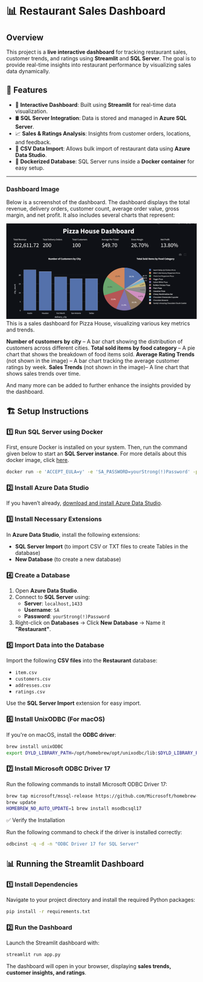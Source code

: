 # 📊 Restaurant Sales Dashboard

## Overview
This project is a **live interactive dashboard** for tracking restaurant sales, customer trends, and ratings using **Streamlit** and **SQL Server**. The goal is to provide real-time insights into restaurant performance by visualizing sales data dynamically.

## 🚀 Features
- 📌 **Interactive Dashboard**: Built using **Streamlit** for real-time data visualization.
- 🛢 **SQL Server Integration**: Data is stored and managed in **Azure SQL Server**.
- 📈 **Sales & Ratings Analysis**: Insights from customer orders, locations, and feedback.
- 📂 **CSV Data Import**: Allows bulk import of restaurant data using **Azure Data Studio**.
- 🐳 **Dockerized Database**: SQL Server runs inside a **Docker container** for easy setup.

---
### Dashboard Image
Below is a screenshot of the dashboard. The dashboard displays the total revenue, delivery orders, customer count, average order value, gross margin, and net profit. It also includes several charts that represent:

![Dashboard Screenshot](./images/dashboard.png)
This is a sales dashboard for Pizza House, visualizing various key metrics and trends. 

**Number of customers by city** – A bar chart showing the distribution of customers across different cities.
**Total sold items by food category** – A pie chart that shows the breakdown of food items sold.
**Average Rating Trends** (not shown in the image) – A bar chart tracking the average customer ratings by week.
**Sales Trends** (not shown in the image)– A line chart that shows sales trends over time.

And many more can be added to further enhance the insights provided by the dashboard.


## 🏗 Setup Instructions

### **1️⃣ Run SQL Server using Docker**
First, ensure Docker is installed on your system. Then, run the command given below to start an **SQL Server instance**. For more details about this docker image, click [here](https://hub.docker.com/r/microsoft/mssql-server).

```bash
docker run -e 'ACCEPT_EULA=y' -e 'SA_PASSWORD=yourStrong(!)Password' -p 1433:1433 --name azuresqledge -d mcr.microsoft.com/mssql/server:latest
```

### 2️⃣ Install Azure Data Studio  
If you haven’t already, [download and install Azure Data Studio](https://learn.microsoft.com/en-us/sql/azure-data-studio/download-azure-data-studio).

### 3️⃣ Install Necessary Extensions  
In **Azure Data Studio**, install the following extensions:  
- **SQL Server Import** (to import CSV or TXT files to create Tables in the database)  
- **New Database** (to create a new database)  

### 4️⃣ Create a Database  
1. Open **Azure Data Studio**.  
2. Connect to **SQL Server** using:  
   - **Server**: `localhost,1433`  
   - **Username**: `SA`  
   - **Password**: `yourStrong(!)Password`  
3. Right-click on **Databases** → Click **New Database** → Name it **"Restaurant"**.  

### 5️⃣ Import Data into the Database  
Import the following **CSV files** into the **Restaurant** database:  
- `item.csv`  
- `customers.csv`  
- `addresses.csv`  
- `ratings.csv`  

Use the **SQL Server Import** extension for easy import.  

### 6️⃣ Install UnixODBC (For macOS)  
If you're on macOS, install the **ODBC driver**:  
```bash
brew install unixODBC
export DYLD_LIBRARY_PATH=/opt/homebrew/opt/unixodbc/lib:$DYLD_LIBRARY_PATH
```
### 7️⃣ Install Microsoft ODBC Driver 17

Run the following commands to install Microsoft ODBC Driver 17:
```sh
brew tap microsoft/mssql-release https://github.com/Microsoft/homebrew-mssql-release
brew update
HOMEBREW_NO_AUTO_UPDATE=1 brew install msodbcsql17
```
✅ Verify the Installation

Run the following command to check if the driver is installed correctly:
```sh
odbcinst -q -d -n "ODBC Driver 17 for SQL Server"
```

## 📊 Running the Streamlit Dashboard
### 1️⃣ Install Dependencies
Navigate to your project directory and install the required Python packages:
```bash
pip install -r requirements.txt
```
### 2️⃣ Run the Dashboard
Launch the Streamlit dashboard with:
```sh 
streamlit run app.py
```
The dashboard will open in your browser, displaying **sales trends, customer insights, and ratings**.